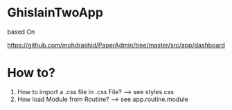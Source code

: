 # GhislainTwoApp

based On 

https://github.com/mohdrashid/PaperAdmin/tree/master/src/app/dashboard

# How to?
1. How to import a .css file in .css File? --> see styles.css
2. How load Module from Routine? --> see app.routine.module



 
